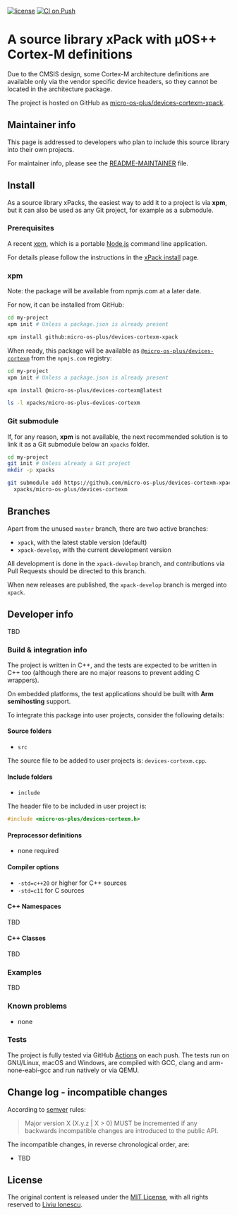 [![license](https://img.shields.io/github/license/micro-os-plus/devices-cortexm-xpack)](https://github.com/micro-os-plus/devices-cortexm-xpack/blob/xpack/LICENSE)
[![CI on Push](https://github.com/micro-os-plus/devices-cortexm-xpack/workflows/CI%20on%20Push/badge.svg)](https://github.com/micro-os-plus/devices-cortexm-xpack/actions?query=workflow%3A%22CI+on+Push%22)

# A source library xPack with µOS++ Cortex-M definitions

Due to the CMSIS design, some Cortex-M architecture definitions are
available only via the vendor specific device headers, so they
cannot be located in the architecture package.

The project is hosted on GitHub as
[micro-os-plus/devices-cortexm-xpack](https://github.com/micro-os-plus/devices-cortexm-xpack).

## Maintainer info

This page is addressed to developers who plan to include this source
library into their own projects.

For maintainer info, please see the
[README-MAINTAINER](README-MAINTAINER.md) file.

## Install

As a source library xPacks, the easiest way to add it to a project is via
**xpm**, but it can also be used as any Git project, for example as a submodule.

### Prerequisites

A recent [xpm](https://xpack.github.io/xpm/),
which is a portable [Node.js](https://nodejs.org/) command line application.

For details please follow the instructions in the
[xPack install](https://xpack.github.io/install/) page.

### xpm

Note: the package will be available from npmjs.com at a later date.

For now, it can be installed from GitHub:

```sh
cd my-project
xpm init # Unless a package.json is already present

xpm install github:micro-os-plus/devices-cortexm-xpack
```

When ready, this package will be available as
[`@micro-os-plus/devices-cortexm`](https://www.npmjs.com/package/@micro-os-plus/devices-cortexm)
from the `npmjs.com` registry:

```sh
cd my-project
xpm init # Unless a package.json is already present

xpm install @micro-os-plus/devices-cortexm@latest

ls -l xpacks/micro-os-plus-devices-cortexm
```

### Git submodule

If, for any reason, **xpm** is not available, the next recommended
solution is to link it as a Git submodule below an `xpacks` folder.

```sh
cd my-project
git init # Unless already a Git project
mkdir -p xpacks

git submodule add https://github.com/micro-os-plus/devices-cortexm-xpack.git \
  xpacks/micro-os-plus/devices-cortexm
```

## Branches

Apart from the unused `master` branch, there are two active branches:

- `xpack`, with the latest stable version (default)
- `xpack-develop`, with the current development version

All development is done in the `xpack-develop` branch, and contributions via
Pull Requests should be directed to this branch.

When new releases are published, the `xpack-develop` branch is merged
into `xpack`.

## Developer info

TBD

### Build & integration info

The project is written in C++, and the tests are expected to be
written in C++ too (although there are no
major reasons to prevent adding C wrappers).

On embedded platforms, the test applications should be built with
**Arm semihosting** support.

To integrate this package into user projects, consider the following details:

#### Source folders

- `src`

The source file to be added to user projects is: `devices-cortexm.cpp`.

#### Include folders

- `include`

The header file to be included in user project is:

```c++
#include <micro-os-plus/devices-cortexm.h>
```

#### Preprocessor definitions

- none required

#### Compiler options

- `-std=c++20` or higher for C++ sources
- `-std=c11` for C sources

#### C++ Namespaces

TBD

#### C++ Classes

TBD

### Examples

TBD

### Known problems

- none

### Tests

The project is fully tested via GitHub
[Actions](https://github.com/micro-os-plus/devices-cortexm-xpack/actions/)
on each push.
The tests run on GNU/Linux, macOS and Windows, are compiled with GCC,
clang and arm-none-eabi-gcc and run natively or via QEMU.

## Change log - incompatible changes

According to [semver](https://semver.org) rules:

> Major version X (X.y.z | X > 0) MUST be incremented if any
backwards incompatible changes are introduced to the public API.

The incompatible changes, in reverse chronological order,
are:

- TBD

## License

The original content is released under the
[MIT License](https://opensource.org/licenses/MIT/),
with all rights reserved to
[Liviu Ionescu](https://github.com/ilg-ul/).
